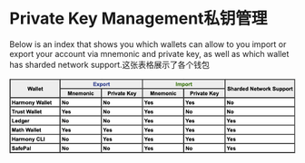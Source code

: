 # Private Key Management私钥管理

Below is an index that shows you which wallets can allow to you import or export your account via mnemonic and private key, as well as which wallet has sharded network support.这张表格展示了各个钱包

![](../../.gitbook/assets/image%20%284%29.png)



